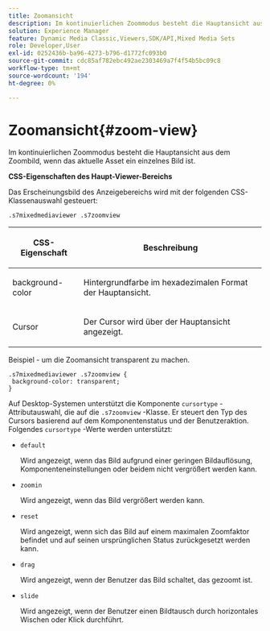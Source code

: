 ```yaml
---
title: Zoomansicht
description: Im kontinuierlichen Zoommodus besteht die Hauptansicht aus dem Zoombild, wenn das aktuelle Asset ein einzelnes Bild ist.
solution: Experience Manager
feature: Dynamic Media Classic,Viewers,SDK/API,Mixed Media Sets
role: Developer,User
exl-id: 0252436b-ba96-4273-b796-d1772fc093b0
source-git-commit: cdc85af782ebc492ae2303469a7f4f54b5bc09c8
workflow-type: tm+mt
source-wordcount: '194'
ht-degree: 0%

---
```


# Zoomansicht{#zoom-view}

Im kontinuierlichen Zoommodus besteht die Hauptansicht aus dem Zoombild, wenn das aktuelle Asset ein einzelnes Bild ist.

<!--<a id="section_061E550C1C1D4DB2BD663A898895B38C"></a>-->

**CSS-Eigenschaften des Haupt-Viewer-Bereichs**

Das Erscheinungsbild des Anzeigebereichs wird mit der folgenden CSS-Klassenauswahl gesteuert:

```
.s7mixedmediaviewer .s7zoomview
```

<table id="table_94EE3F5BBE4547C0B4943471CEE7EDE4"> 
 <thead> 
  <tr> 
   <th colname="col1" class="entry"> <p> CSS-Eigenschaft </p> </th> 
   <th colname="col2" class="entry"> <p>Beschreibung </p> </th> 
  </tr> 
 </thead>
 <tbody> 
  <tr> 
   <td colname="col1"> <p> <span class="codeph"> background-color </span> </p> </td> 
   <td colname="col2"> <p> Hintergrundfarbe im hexadezimalen Format der Hauptansicht. </p> </td> 
  </tr> 
  <tr> 
   <td colname="col1"> <p> <span class="codeph"> Cursor </span> </p> </td> 
   <td colname="col2"> <p>Der Cursor wird über der Hauptansicht angezeigt. </p> </td> 
  </tr> 
 </tbody> 
</table>

Beispiel - um die Zoomansicht transparent zu machen.

```
.s7mixedmediaviewer .s7zoomview { 
 background-color: transparent; 
}
```

Auf Desktop-Systemen unterstützt die Komponente `cursortype` -Attributauswahl, die auf die `.s7zoomview` -Klasse. Er steuert den Typ des Cursors basierend auf dem Komponentenstatus und der Benutzeraktion. Folgendes `cursortype` -Werte werden unterstützt:

* `default`

   Wird angezeigt, wenn das Bild aufgrund einer geringen Bildauflösung, Komponenteneinstellungen oder beidem nicht vergrößert werden kann.

* `zoomin`

   Wird angezeigt, wenn das Bild vergrößert werden kann.

* `reset`

   Wird angezeigt, wenn sich das Bild auf einem maximalen Zoomfaktor befindet und auf seinen ursprünglichen Status zurückgesetzt werden kann.

* `drag`

   Wird angezeigt, wenn der Benutzer das Bild schaltet, das gezoomt ist.

* `slide`

   Wird angezeigt, wenn der Benutzer einen Bildtausch durch horizontales Wischen oder Klick durchführt.
